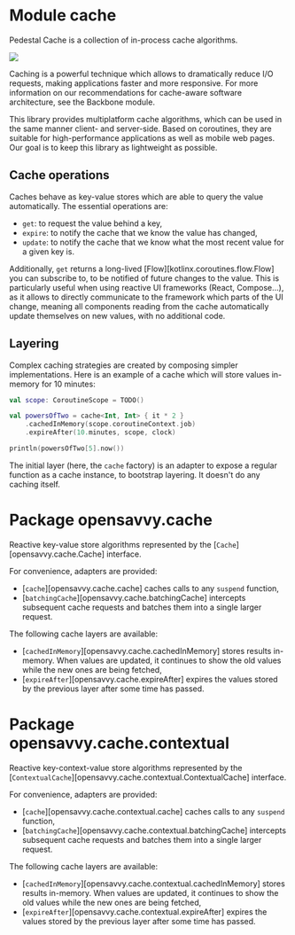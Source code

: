 # Module cache

Pedestal Cache is a collection of in-process cache algorithms.

<a href="https://search.maven.org/search?q=g:%22dev.opensavvy.pedestal%22%20AND%20a:%22cache%22"><img src="https://img.shields.io/maven-central/v/dev.opensavvy.pedestal/cache.svg?label=Maven%20Central"></a>

Caching is a powerful technique which allows to dramatically reduce I/O requests, making applications faster and more responsive.
For more information on our recommendations for cache-aware software architecture, see the Backbone module.

This library provides multiplatform cache algorithms, which can be used in the same manner client- and server-side. Based on coroutines, they are suitable for high-performance applications as well as mobile web pages. Our goal is to keep this library as lightweight as possible.

## Cache operations

Caches behave as key-value stores which are able to query the value automatically. The essential operations are:

- `get`: to request the value behind a key,
- `expire`: to notify the cache that we know the value has changed,
- `update`: to notify the cache that we know what the most recent value for a given key is.

Additionally, `get` returns a long-lived [Flow][kotlinx.coroutines.flow.Flow] you can subscribe to, to be notified of future changes to the value. This is particularly useful when using reactive UI frameworks (React, Compose…), as it allows to directly communicate to the framework which parts of the UI change, meaning all components reading from the cache automatically update themselves on new values, with no additional code.

## Layering

Complex caching strategies are created by composing simpler implementations. Here is an example of a cache which will store values in-memory for 10 minutes:

```kotlin
val scope: CoroutineScope = TODO()

val powersOfTwo = cache<Int, Int> { it * 2 }
	.cachedInMemory(scope.coroutineContext.job)
	.expireAfter(10.minutes, scope, clock)

println(powersOfTwo[5].now())
```

The initial layer (here, the `cache` factory) is an adapter to expose a regular function as a cache instance, to bootstrap layering. It doesn't do any caching itself.

# Package opensavvy.cache

Reactive key-value store algorithms represented by the [`Cache`][opensavvy.cache.Cache] interface.

For convenience, adapters are provided:

- [`cache`][opensavvy.cache.cache] caches calls to any `suspend` function,
- [`batchingCache`][opensavvy.cache.batchingCache] intercepts subsequent cache requests and batches them into a single larger request.

The following cache layers are available:

- [`cachedInMemory`][opensavvy.cache.cachedInMemory] stores results in-memory. When values are updated, it continues to show the old values while the new ones are being fetched,
- [`expireAfter`][opensavvy.cache.expireAfter] expires the values stored by the previous layer after some time has passed.

# Package opensavvy.cache.contextual

Reactive key-context-value store algorithms represented by the [`ContextualCache`][opensavvy.cache.contextual.ContextualCache] interface.

For convenience, adapters are provided:

- [`cache`][opensavvy.cache.contextual.cache] caches calls to any `suspend` function,
- [`batchingCache`][opensavvy.cache.contextual.batchingCache] intercepts subsequent cache requests and batches them into a single larger request.

The following cache layers are available:

- [`cachedInMemory`][opensavvy.cache.contextual.cachedInMemory] stores results in-memory. When values are updated, it continues to show the old values while the new ones are being fetched,
- [`expireAfter`][opensavvy.cache.contextual.expireAfter] expires the values stored by the previous layer after some time has passed.
